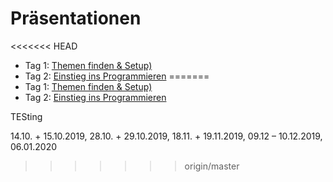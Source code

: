 # Präsentationen

<<<<<<< HEAD
- Tag 1: [Themen finden & Setup)](http://bit.ly/Tag1_CAS_Datenjournalismus)
- Tag 2: [Einstieg ins Programmieren](http://bit.ly/Tag2CASDatenjournalismus)
=======
- Tag 1: [Themen finden & Setup)](http://bit.ly/Tag1_CAS_Datenjournalismus_19_20)
- Tag 2: [Einstieg ins Programmieren](https://docs.google.com/presentation/d/1bZlZK43ldkf39hGnx_KR5KpDoj8N_Z9P1c3u0_VrEMY/)

TESting


14.10. + 15.10.2019, 28.10. + 29.10.2019, 18.11. + 19.11.2019, 09.12 – 10.12.2019, 06.01.2020
>>>>>>> origin/master
